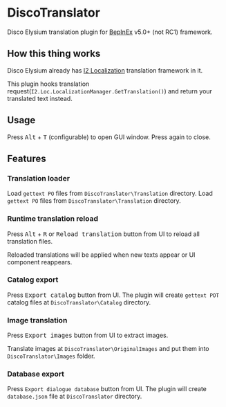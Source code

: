 # DiscoTranslator

Disco Elysium translation plugin for [BepInEx](https://github.com/BepInEx/BepInEx) v5.0+ (not RC1) framework.

## How this thing works

Disco Elysium already has [I2 Localization](https://assetstore.unity.com/packages/tools/localization/i2-localization-14884) translation framework in it.

This plugin hooks translation request(`I2.Loc.LocalizationManager.GetTranslation()`) and return your translated text instead.

## Usage

Press <kbd>Alt</kbd> + <kbd>T</kbd> (configurable) to open GUI window. Press again to close.

## Features

### Translation loader

Load `gettext PO` files from `DiscoTranslator\Translation` directory.
Load `gettext PO` files from `DiscoTranslator\Translation` directory.


### Runtime translation reload

Press <kbd>Alt</kbd> + <kbd>R</kbd> or <kbd>Reload translation</kbd> button from UI to reload all translation files.

Reloaded translations will be applied when new texts appear or UI component reappears.

### Catalog export

Press <kbd>Export catalog</kbd> button from UI. The plugin will create `gettext POT` catalog files at `DiscoTranslator\Catalog` directory.

### Image translation

Press <kbd>Export images</kbd> button from UI to extract images.

Translate images at `DiscoTranslator\OriginalImages` and put them into `DiscoTranslator\Images` folder.

### Database export

Press `Export dialogue database` button from UI. The plugin will create `database.json` file at `DiscoTranslator` directory.
